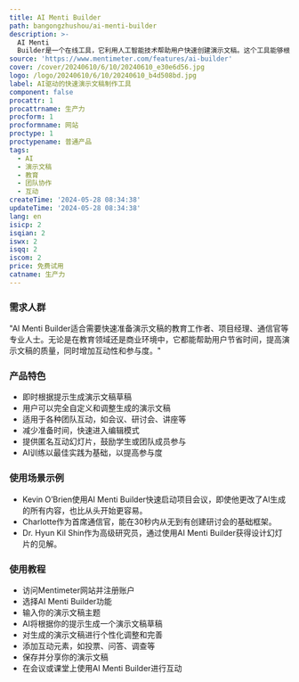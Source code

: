 ```yaml
---
title: AI Menti Builder
path: bangongzhushou/ai-menti-builder
description: >-
  AI Menti
  Builder是一个在线工具，它利用人工智能技术帮助用户快速创建演示文稿。这个工具能够根据用户输入的主题，即时生成一个可交互的演示文稿草稿，用户可以根据自己的需求进行调整和完善。它适用于团队会议、研讨会、讲座、调查、趣味测验等多种场合，大大减少准备时间，提高效率。
source: 'https://www.mentimeter.com/features/ai-builder'
cover: /cover/20240610/6/10/20240610_e30e6d56.jpg
logo: /logo/20240610/6/10/20240610_b4d508bd.jpg
label: AI驱动的快速演示文稿制作工具
component: false
procattr: 1
procattrname: 生产力
procform: 1
procformname: 网站
proctype: 1
proctypename: 普通产品
tags:
  - AI
  - 演示文稿
  - 教育
  - 团队协作
  - 互动
createTime: '2024-05-28 08:34:38'
updateTime: '2024-05-28 08:34:38'
lang: en
isicp: 2
isqian: 2
iswx: 2
isqq: 2
iscom: 2
price: 免费试用
catname: 生产力
---
```




### 需求人群
"AI Menti Builder适合需要快速准备演示文稿的教育工作者、项目经理、通信官等专业人士。无论是在教育领域还是商业环境中，它都能帮助用户节省时间，提高演示文稿的质量，同时增加互动性和参与度。"

### 产品特色
* 即时根据提示生成演示文稿草稿
* 用户可以完全自定义和调整生成的演示文稿
* 适用于各种团队互动，如会议、研讨会、讲座等
* 减少准备时间，快速进入编辑模式
* 提供匿名互动幻灯片，鼓励学生或团队成员参与
* AI训练以最佳实践为基础，以提高参与度

### 使用场景示例
* Kevin O’Brien使用AI Menti Builder快速启动项目会议，即使他更改了AI生成的所有内容，也比从头开始更容易。
* Charlotte作为首席通信官，能在30秒内从无到有创建研讨会的基础框架。
* Dr. Hyun Kil Shin作为高级研究员，通过使用AI Menti Builder获得设计幻灯片的见解。

### 使用教程
* 访问Mentimeter网站并注册账户
* 选择AI Menti Builder功能
* 输入你的演示文稿主题
* AI将根据你的提示生成一个演示文稿草稿
* 对生成的演示文稿进行个性化调整和完善
* 添加互动元素，如投票、问答、调查等
* 保存并分享你的演示文稿
* 在会议或课堂上使用AI Menti Builder进行互动

  
